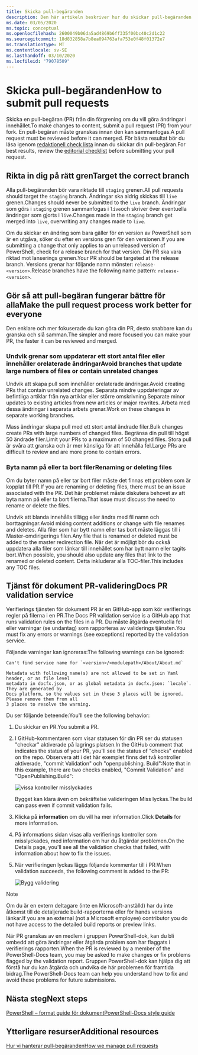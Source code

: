 ```yaml
---
title: Skicka pull-begäranden
description: Den här artikeln beskriver hur du skickar pull-begäranden till databasen PowerShell-dok.
ms.date: 03/05/2020
ms.topic: conceptual
ms.openlocfilehash: 2600049b06da5ad4869b6ff335f00bc40c2d1c22
ms.sourcegitcommit: 18d832858a7b8ea094763afa753e0f48f01372e7
ms.translationtype: MT
ms.contentlocale: sv-SE
ms.lasthandoff: 03/10/2020
ms.locfileid: "79078509"
---
```

# <a name="how-to-submit-pull-requests"></a><span data-ttu-id="c16bf-103">Skicka pull-begäranden</span><span class="sxs-lookup"><span data-stu-id="c16bf-103">How to submit pull requests</span></span>

<span data-ttu-id="c16bf-104">Skicka en pull-begäran (PR) från din förgrening om du vill göra ändringar i innehållet.</span><span class="sxs-lookup"><span data-stu-id="c16bf-104">To make changes to content, submit a pull request (PR) from your fork.</span></span> <span data-ttu-id="c16bf-105">En pull-begäran måste granskas innan den kan sammanfogas.</span><span class="sxs-lookup"><span data-stu-id="c16bf-105">A pull request must be reviewed before it can merged.</span></span> <span data-ttu-id="c16bf-106">För bästa resultat bör du läsa igenom [redaktionell check lista](editorial-checklist.md) innan du skickar din pull-begäran.</span><span class="sxs-lookup"><span data-stu-id="c16bf-106">For best results, review the [editorial checklist](editorial-checklist.md) before submitting your pull request.</span></span>

## <a name="target-the-correct-branch"></a><span data-ttu-id="c16bf-107">Rikta in dig på rätt gren</span><span class="sxs-lookup"><span data-stu-id="c16bf-107">Target the correct branch</span></span>

<span data-ttu-id="c16bf-108">Alla pull-begäranden bör vara riktade till `staging` grenen.</span><span class="sxs-lookup"><span data-stu-id="c16bf-108">All pull requests should target the `staging` branch.</span></span> <span data-ttu-id="c16bf-109">Ändringar ska aldrig skickas till `live` grenen.</span><span class="sxs-lookup"><span data-stu-id="c16bf-109">Changes should never be submitted to the `live` branch.</span></span> <span data-ttu-id="c16bf-110">Ändringar som görs i `staging` grenen sammanfogas i `live`och skriver över eventuella ändringar som gjorts i `live`.</span><span class="sxs-lookup"><span data-stu-id="c16bf-110">Changes made in the `staging` branch get merged into `live`, overwriting any changes made to `live`.</span></span>

<span data-ttu-id="c16bf-111">Om du skickar en ändring som bara gäller för en version av PowerShell som är en utgåva, söker du efter en versions gren för den versionen.</span><span class="sxs-lookup"><span data-stu-id="c16bf-111">If you are submitting a change that only applies to an unreleased version of PowerShell, check for a release branch for that version.</span></span> <span data-ttu-id="c16bf-112">Din PR ska vara riktad mot lanserings grenen.</span><span class="sxs-lookup"><span data-stu-id="c16bf-112">Your PR should be targeted at the release branch.</span></span> <span data-ttu-id="c16bf-113">Versions grenar har följande namn mönster: `release-<version>`.</span><span class="sxs-lookup"><span data-stu-id="c16bf-113">Release branches have the following name pattern: `release-<version>`.</span></span>

## <a name="make-the-pull-request-process-work-better-for-everyone"></a><span data-ttu-id="c16bf-114">Gör så att pull-begäran fungerar bättre för alla</span><span class="sxs-lookup"><span data-stu-id="c16bf-114">Make the pull request process work better for everyone</span></span>

<span data-ttu-id="c16bf-115">Den enklare och mer fokuserade du kan göra din PR, desto snabbare kan du granska och slå samman.</span><span class="sxs-lookup"><span data-stu-id="c16bf-115">The simpler and more focused you can make your PR, the faster it can be reviewed and merged.</span></span>

### <a name="avoid-branches-that-update-large-numbers-of-files-or-contain-unrelated-changes"></a><span data-ttu-id="c16bf-116">Undvik grenar som uppdaterar ett stort antal filer eller innehåller orelaterade ändringar</span><span class="sxs-lookup"><span data-stu-id="c16bf-116">Avoid branches that update large numbers of files or contain unrelated changes</span></span>

<span data-ttu-id="c16bf-117">Undvik att skapa pull som innehåller orelaterade ändringar.</span><span class="sxs-lookup"><span data-stu-id="c16bf-117">Avoid creating PRs that contain unrelated changes.</span></span> <span data-ttu-id="c16bf-118">Separata mindre uppdateringar av befintliga artiklar från nya artiklar eller större omskrivning.</span><span class="sxs-lookup"><span data-stu-id="c16bf-118">Separate minor updates to existing articles from new articles or major rewrites.</span></span> <span data-ttu-id="c16bf-119">Arbeta med dessa ändringar i separata arbets grenar.</span><span class="sxs-lookup"><span data-stu-id="c16bf-119">Work on these changes in separate working branches.</span></span>

<span data-ttu-id="c16bf-120">Mass ändringar skapa pull med ett stort antal ändrade filer.</span><span class="sxs-lookup"><span data-stu-id="c16bf-120">Bulk changes create PRs with large numbers of changed files.</span></span> <span data-ttu-id="c16bf-121">Begränsa din pull till högst 50 ändrade filer.</span><span class="sxs-lookup"><span data-stu-id="c16bf-121">Limit your PRs to a maximum of 50 changed files.</span></span> <span data-ttu-id="c16bf-122">Stora pull är svåra att granska och är mer känsliga för att innehålla fel.</span><span class="sxs-lookup"><span data-stu-id="c16bf-122">Large PRs are difficult to review and are more prone to contain errors.</span></span>

### <a name="renaming-or-deleting-files"></a><span data-ttu-id="c16bf-123">Byta namn på eller ta bort filer</span><span class="sxs-lookup"><span data-stu-id="c16bf-123">Renaming or deleting files</span></span>

<span data-ttu-id="c16bf-124">Om du byter namn på eller tar bort filer måste det finnas ett problem som är kopplat till PR.</span><span class="sxs-lookup"><span data-stu-id="c16bf-124">If you are renaming or deleting files, there must be an issue associated with the PR.</span></span> <span data-ttu-id="c16bf-125">Det här problemet måste diskutera behovet av att byta namn på eller ta bort filerna.</span><span class="sxs-lookup"><span data-stu-id="c16bf-125">That issue must discuss the need to rename or delete the files.</span></span>

<span data-ttu-id="c16bf-126">Undvik att blanda innehålls tillägg eller ändra med fil namn och borttagningar.</span><span class="sxs-lookup"><span data-stu-id="c16bf-126">Avoid mixing content additions or change with file renames and deletes.</span></span> <span data-ttu-id="c16bf-127">Alla filer som har bytt namn eller tas bort måste läggas till i Master-omdirigerings filen.</span><span class="sxs-lookup"><span data-stu-id="c16bf-127">Any file that is renamed or deleted must be added to the master redirection file.</span></span> <span data-ttu-id="c16bf-128">När det är möjligt bör du också uppdatera alla filer som länkar till innehållet som har bytt namn eller tagits bort.</span><span class="sxs-lookup"><span data-stu-id="c16bf-128">When possible, you should also update any files that link to the renamed or deleted content.</span></span> <span data-ttu-id="c16bf-129">Detta inkluderar alla TOC-filer.</span><span class="sxs-lookup"><span data-stu-id="c16bf-129">This includes any TOC files.</span></span>

## <a name="docs-pr-validation-service"></a><span data-ttu-id="c16bf-130">Tjänst för dokument PR-validering</span><span class="sxs-lookup"><span data-stu-id="c16bf-130">Docs PR validation service</span></span>

<span data-ttu-id="c16bf-131">Verifierings tjänsten för dokument PR är en GitHub-app som kör verifierings regler på filerna i en PR.</span><span class="sxs-lookup"><span data-stu-id="c16bf-131">The Docs PR validation service is a GitHub app that runs validation rules on the files in a PR.</span></span> <span data-ttu-id="c16bf-132">Du måste åtgärda eventuella fel eller varningar (se undantag) som rapporteras av validerings tjänsten.</span><span class="sxs-lookup"><span data-stu-id="c16bf-132">You must fix any errors or warnings (see exceptions) reported by the validation service.</span></span>

<span data-ttu-id="c16bf-133">Följande varningar kan ignoreras:</span><span class="sxs-lookup"><span data-stu-id="c16bf-133">The following warnings can be ignored:</span></span>

```
Can't find service name for `<version>/<modulepath>/About/About.md`
```

```
Metadata with following name(s) are not allowed to be set in Yaml header, or as file level
metadata in docfx.json, or as global metadata in docfx.json: `locale`. They are generated by
Docs platform, so the values set in these 3 places will be ignored. Please remove them from all
3 places to resolve the warning.
```

<span data-ttu-id="c16bf-134">Du ser följande beteende:</span><span class="sxs-lookup"><span data-stu-id="c16bf-134">You'll see the following behavior:</span></span>

1. <span data-ttu-id="c16bf-135">Du skickar en PR.</span><span class="sxs-lookup"><span data-stu-id="c16bf-135">You submit a PR.</span></span>
1. <span data-ttu-id="c16bf-136">I GitHub-kommentaren som visar statusen för din PR ser du statusen "checkar" aktiverade på lagrings platsen.</span><span class="sxs-lookup"><span data-stu-id="c16bf-136">In the GitHub comment that indicates the status of your PR, you'll see the status of "checks" enabled on the repo.</span></span> <span data-ttu-id="c16bf-137">Observera att i det här exemplet finns det två kontroller aktiverade, "commit Validation" och "openpublishing. Build":</span><span class="sxs-lookup"><span data-stu-id="c16bf-137">Note that in this example, there are two checks enabled, "Commit Validation" and "OpenPublishing.Build":</span></span>

   ![vissa kontroller misslyckades](media/pull-requests/validation-failed.png)

   <span data-ttu-id="c16bf-139">Bygget kan klara även om bekräftelse valideringen Miss lyckas.</span><span class="sxs-lookup"><span data-stu-id="c16bf-139">The build can pass even if commit validation fails.</span></span>

1. <span data-ttu-id="c16bf-140">Klicka på **information** om du vill ha mer information.</span><span class="sxs-lookup"><span data-stu-id="c16bf-140">Click **Details** for more information.</span></span>
1. <span data-ttu-id="c16bf-141">På informations sidan visas alla verifierings kontroller som misslyckades, med information om hur du åtgärdar problemen.</span><span class="sxs-lookup"><span data-stu-id="c16bf-141">On the Details page, you'll see all the validation checks that failed, with information about how to fix the issues.</span></span>
1. <span data-ttu-id="c16bf-142">När verifieringen lyckas läggs följande kommentar till i PR:</span><span class="sxs-lookup"><span data-stu-id="c16bf-142">When validation succeeds, the following comment is added to the PR:</span></span>

   ![Bygg validering](media/pull-requests/build-validation.png)

> [!NOTE]
> <span data-ttu-id="c16bf-144">Om du är en extern deltagare (inte en Microsoft-anställd) har du inte åtkomst till de detaljerade build-rapporterna eller för hands versions länkar.</span><span class="sxs-lookup"><span data-stu-id="c16bf-144">If you are an external (not a Microsoft employee) contributor you do not have access to the detailed build reports or preview links.</span></span>

<span data-ttu-id="c16bf-145">När PR granskas av en medlem i gruppen PowerShell-dok, kan du bli ombedd att göra ändringar eller åtgärda problem som har flaggats i verifierings rapporten.</span><span class="sxs-lookup"><span data-stu-id="c16bf-145">When the PR is reviewed by a member of the PowerShell-Docs team, you may be asked to make changes or fix problems flagged by the validation report.</span></span> <span data-ttu-id="c16bf-146">Gruppen PowerShell-dok kan hjälpa dig att förstå hur du kan åtgärda och undvika de här problemen för framtida bidrag.</span><span class="sxs-lookup"><span data-stu-id="c16bf-146">The PowerShell-Docs team can help you understand how to fix and avoid these problems for future submissions.</span></span>

## <a name="next-steps"></a><span data-ttu-id="c16bf-147">Nästa steg</span><span class="sxs-lookup"><span data-stu-id="c16bf-147">Next steps</span></span>

[<span data-ttu-id="c16bf-148">PowerShell – format guide för dokument</span><span class="sxs-lookup"><span data-stu-id="c16bf-148">PowerShell-Docs style guide</span></span>](powershell-style-guide.md)

## <a name="additional-resources"></a><span data-ttu-id="c16bf-149">Ytterligare resurser</span><span class="sxs-lookup"><span data-stu-id="c16bf-149">Additional resources</span></span>

[<span data-ttu-id="c16bf-150">Hur vi hanterar pull-begäranden</span><span class="sxs-lookup"><span data-stu-id="c16bf-150">How we manage pull requests</span></span>](managing-pull-requests.md)
